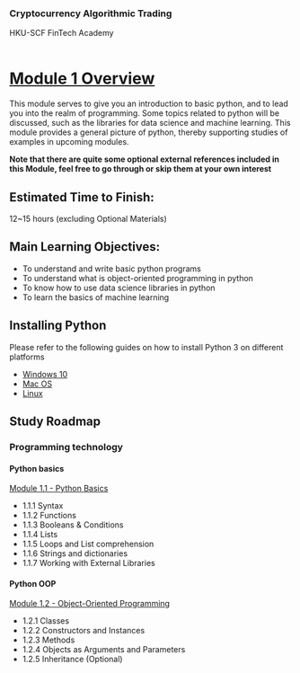 ### Cryptocurrency Algorithmic Trading
HKU-SCF FinTech Academy
<br><br>

# <u>Module 1 Overview</u>  

This module serves to give you an introduction to basic python, and to lead you into the realm of programming. Some topics related to python will be discussed, such as the libraries for data science and machine learning. This module provides a general picture of python, thereby supporting studies of examples in upcoming modules.

**Note that there are quite some optional external references included in this Module, feel free to go through or skip them at your own interest**

## Estimated Time to Finish:
12~15 hours (excluding Optional Materials)

## Main Learning Objectives:
- To understand and write basic python programs
- To understand what is object-oriented programming in python
- To know how to use data science libraries in python
- To learn the basics of machine learning

## Installing Python
Please refer to the following guides on how to install Python 3 on different platforms
- [Windows 10](https://www.youtube.com/watch?v=uDbDIhR76H4)
- [Mac OS](https://www.youtube.com/watch?v=TgA4ObrowRg)
- [Linux](https://www.youtube.com/watch?v=5jrSYA_Ki00)

## Study Roadmap

### Programming technology

#### Python basics
[Module 1.1 - Python Basics](<./Module_1.1_Python_Basics.md>)
- 1.1.1 Syntax
- 1.1.2 Functions
- 1.1.3 Booleans & Conditions
- 1.1.4 Lists
- 1.1.5 Loops and List comprehension
- 1.1.6 Strings and dictionaries
- 1.1.7 Working with External Libraries

#### Python OOP
[Module 1.2 - Object-Oriented Programming](<./Module_1.2_Object_Oriented_Programming.md>)
- 1.2.1 Classes
- 1.2.2 Constructors and Instances
- 1.2.3 Methods
- 1.2.4 Objects as Arguments and Parameters
- 1.2.5 Inheritance (Optional)
